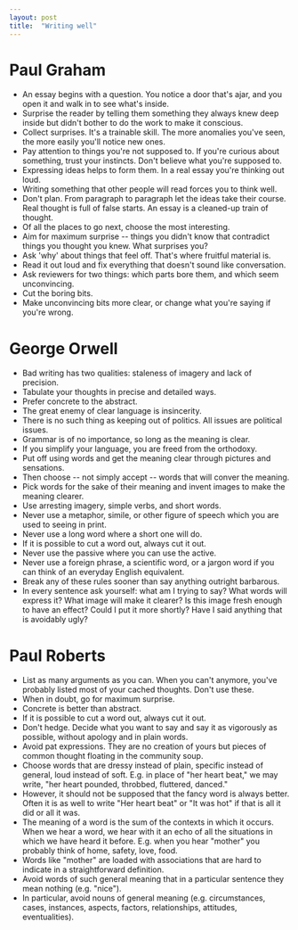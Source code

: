 ```yaml
---
layout: post
title:  "Writing well"
---
```


# Paul Graham

- An essay begins with a question. You notice a door that's ajar, and
  you open it and walk in to see what's inside.
- Surprise the reader by telling them something they always knew deep
  inside but didn't bother to do the work to make it conscious.
- Collect surprises. It's a trainable skill. The more anomalies you've
  seen, the more easily you'll notice new ones.
- Pay attention to things you're not supposed to. If you're curious
  about something, trust your instincts. Don't believe what you're
  supposed to.
- Expressing ideas helps to form them. In a real essay you're thinking
  out loud.
- Writing something that other people will read forces you to think
  well.
- Don't plan. From paragraph to paragraph let the ideas take their
  course. Real thought is full of false starts. An essay is a
  cleaned-up train of thought.
- Of all the places to go next, choose the most interesting.
- Aim for maximum surprise -- things you didn't know that contradict
  things you thought you knew. What surprises you?
- Ask 'why' about things that feel off. That's where fruitful material
  is.
- Read it out loud and fix everything that doesn't sound like
  conversation.
- Ask reviewers for two things: which parts bore them, and which seem
  unconvincing.
- Cut the boring bits.
- Make unconvincing bits more clear, or change what you're saying if
  you're wrong.

# George Orwell

- Bad writing has two qualities: staleness of imagery and lack of precision.
- Tabulate your thoughts in precise and detailed ways.
- Prefer concrete to the abstract.
- The great enemy of clear language is insincerity.
- There is no such thing as keeping out of politics. All issues are
  political issues.
- Grammar is of no importance, so long as the meaning is clear.
- If you simplify your language, you are freed from the orthodoxy.
- Put off using words and get the meaning clear through pictures and
  sensations.
- Then choose -- not simply accept -- words that will conver the
  meaning.
- Pick words for the sake of their meaning and invent images to make
  the meaning clearer.
- Use arresting imagery, simple verbs, and short words.
- Never use a metaphor, simile, or other figure of speech which you
  are used to seeing in print.
- Never use a long word where a short one will do.
- If it is possible to cut a word out, always cut it out.
- Never use the passive where you can use the active.
- Never use a foreign phrase, a scientific word, or a jargon word if
  you can think of an everyday English equivalent.
- Break any of these rules sooner than say anything outright
  barbarous.
- In every sentence ask yourself: what am I trying to say? What words
  will express it? What image will make it clearer? Is this image
  fresh enough to have an effect? Could I put it more shortly? Have I
  said anything that is avoidably ugly?

# Paul Roberts

- List as many arguments as you can. When you can't anymore, you've
  probably listed most of your cached thoughts. Don't use these.
- When in doubt, go for maximum surprise.
- Concrete is better than abstract.
- If it is possible to cut a word out, always cut it out.
- Don't hedge. Decide what you want to say and say it as vigorously as
  possible, without apology and in plain words.
- Avoid pat expressions. They are no creation of yours but pieces of
  common thought floating in the community soup.
- Choose words that are dressy instead of plain, specific instead of
  general, loud instead of soft. E.g. in place of "her heart beat," we
  may write, "her heart pounded, throbbed, fluttered, danced."
- However, it should not be supposed that the fancy word is always
  better. Often it is as well to write "Her heart beat" or "It was
  hot" if that is all it did or all it was.
- The meaning of a word is the sum of the contexts in which it
  occurs. When we hear a word, we hear with it an echo of all the
  situations in which we have heard it before. E.g. when you hear
  "mother" you probably think of home, safety, love, food.
- Words like "mother" are loaded with associations that are hard to
  indicate in a straightforward definition.
- Avoid words of such general meaning that in a particular sentence
  they mean nothing (e.g. "nice").
- In particular, avoid nouns of general meaning (e.g. circumstances,
  cases, instances, aspects, factors, relationships, attitudes,
  eventualities).
